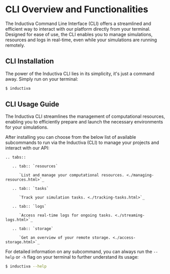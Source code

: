 # CLI Overview and Functionalities

The Inductiva Command Line Interface (CLI) offers a streamlined and efficient way 
to interact with our platform directly from your terminal. Designed for ease of use, 
the CLI enables you to manage simulations, resources and logs in real-time, even 
while your simulations are running remotely.

## CLI Installation

The power of the Inductiva CLI lies in its simplicity, it's just a command away. 
Simply run on your terminal:

```bash
$ inductiva
```

## CLI Usage Guide

The Inductiva CLI streamlines the management of computational resources, enabling 
you to efficiently prepare and launch the necessary environments for your simulations. 

After installing you can choose from the below list of available subcommands to 
run via the Inductiva (CLI) to manage your projects and interact with our API:

````{eval-rst}
.. tabs::

   .. tab:: `resources`

      `List and manage your computational resources. <./managing-resources.html>`_

   .. tab:: `tasks`

      `Track your simulation tasks. <./tracking-tasks.html>`_

   .. tab:: `logs`

      `Access real-time logs for ongoing tasks. <./streaming-logs.html>`_

   .. tab:: `storage`

      `Get an overview of your remote storage. <./access-storage.html>`_

````

For detailed information on any subcommand, you can always run the `--help` or `-h` flag 
on your terminal to further understand its usage:

```bash
$ inductiva --help
```

